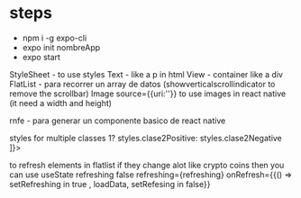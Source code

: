 # steps

- npm i -g expo-cli
- expo init nombreApp
- expo start

StyleSheet - to use styles
Text - like a p in html
View - container like a div
FlatList - para recorrer un array de datos (showverticalscrollindicator to remove the scrollbar)
Image source={{uri:''}} to use images in react native (it need a width and height)

rnfe - para generar un componente basico de react native

styles for multiple classes
<Text style={[styles.clase1, value > 1? styles.clase2Positive: styles.clase2Negative ]}>

to refresh elements in flatlist if they change alot like crypto coins
then you can use
useState refreshing false
refreshing={refreshing}
onRefresh={{() => setRefreshing in true , loadData, setRefesing in false}}
